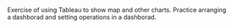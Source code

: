 Exercise of using Tableau to show map and other charts. Practice arranging a dashborad and setting operations in a dashborad.
